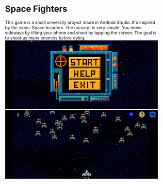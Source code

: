 # Space Fighters
This game is a small university project made in Android Studio.
It's inspired by the iconic Space Invaders.
The concept is very simple. You move sideways by tilting your phone and shoot by tapping the screen. The goal is to shoot as many enemies before dying.
<img src="./images/menu.jpg">
<img src="./images/game.jpg">